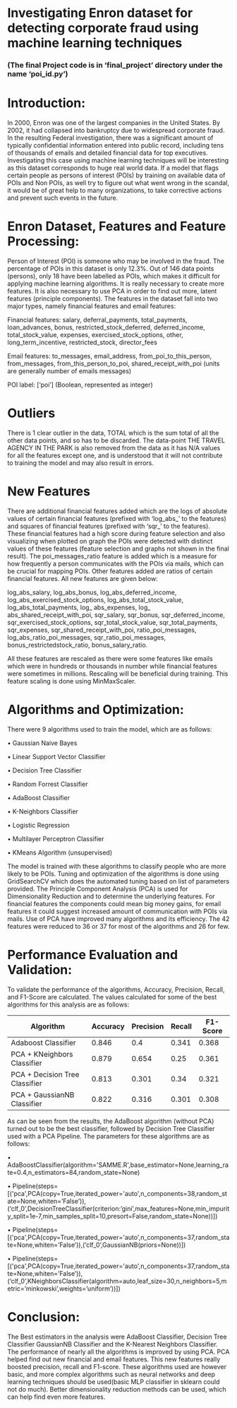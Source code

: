 # Investigating Enron dataset for detecting corporate fraud using machine learning techniques

### (The final Project code is in ‘final_project’ directory under the name ‘poi_id.py’)

# Introduction:

In 2000, Enron was one of the largest companies in the United States. By 2002, it had collapsed into bankruptcy due to widespread corporate fraud. In the resulting Federal investigation, there was a significant amount of typically confidential information entered into public record, including tens of thousands of emails and detailed financial data for top executives. Investigating this case using machine learning techniques will be interesting as this dataset corresponds to huge real world data. If a model that flags certain people as persons of interest (POIs) by training on available data of POIs and Non POIs, as well try to figure out what went wrong in the scandal, it would be of great help to many organizations, to take corrective actions and prevent such events in the future.

# Enron Dataset, Features and Feature Processing:

Person of Interest (POI) is someone who may be involved in the fraud. The percentage of POIs in this dataset is only 12.3%. Out of 146 data points (persons), only 18 have been labelled as POIs, which makes it difficult for applying machine learning algorithms. It is really necessary to create more features. It is also necessary to use PCA in order to find out more, latent features (principle components). The features in the dataset fall into two major types, namely financial features and email features:

Financial features: salary, deferral_payments, total_payments, loan_advances, bonus, restricted_stock_deferred, deferred_income, total_stock_value, expenses, exercised_stock_options, other, long_term_incentive, restricted_stock, director_fees

Email features: to_messages, email_address, from_poi_to_this_person, from_messages, from_this_person_to_poi, shared_receipt_with_poi (units are generally number of emails messages)

POI label: [‘poi’] (Boolean, represented as integer)

# Outliers

There is 1 clear outlier in the data, TOTAL which is the sum total of all the other data points, and so has to be discarded. The data-point THE TRAVEL AGENCY IN THE PARK is also removed from the data as it has N/A values for all the features except one, and is understood that it will not contribute to training the model and may also result in errors.

# New Features

There are additional financial features added which are the logs of absolute values of certain financial features (prefixed with ‘log_abs_’ to the features) and squares of financial features (prefixed with ‘sqr_’ to the features). These financial features had a high score during feature selection and also visualizing when plotted on graph the POIs were detected with distinct values of these features (feature selection and graphs not shown in the final result). The poi_messages_ratio feature is added which is a measure for how frequently a person communicates with the POIs via mails, which can be crucial for mapping POIs. Other features added are ratios of certain financial features. All new features are given below:

log_abs_salary, log_abs_bonus, log_abs_deferred_income, log_abs_exercised_stock_options, log_abs_total_stock_value, log_abs_total_payments, log_ abs_expenses, log_ abs_shared_receipt_with_poi, sqr_salary, sqr_bonus, sqr_deferred_income, sqr_exercised_stock_options, sqr_total_stock_value, sqr_total_payments, sqr_expenses, sqr_shared_receipt_with_poi, ratio_poi_messages, log_abs_ratio_poi_messages, sqr_ratio_poi_messages, bonus_restrictedstock_ratio, bonus_salary_ratio.

All these features are rescaled as there were some features like emails which were in hundreds or thousands in number while financial features were sometimes in millions. Rescaling will be beneficial during training. This feature scaling is done using MinMaxScaler.

# Algorithms and Optimization:

There were 9 algorithms used to train the model, which are as follows:

• Gaussian Naive Bayes

• Linear Support Vector Classifier

• Decision Tree Classifier

• Random Forrest Classifier

• AdaBoost Classifier

• K-Neighbors Classifier

• Logistic Regression

• Multilayer Perceptron Classifier

• KMeans Algorithm (unsupervised)

The model is trained with these algorithms to classify people who are more likely to be POIs. Tuning and optimization of the algorithms is done using GridSearchCV which does the automated tuning based on list of parameters provided. The Principle Component Analysis (PCA) is used for Dimensionality Reduction and to determine the underlying features. For financial features the components could mean big money gains, for email features it could suggest increased amount of communication with POIs via mails. Use of PCA have improved many algorithms and its efficiency. The 42 features were reduced to 36 or 37 for most of the algorithms and 26 for few.

# Performance Evaluation and Validation:

To validate the performance of the algorithms, Accuracy, Precision, Recall, and F1-Score are calculated. The values calculated for some of the best algorithms for this analysis are as follows:

| Algorithm                     | Accuracy  | Precision | Recall |  F1-Score |
| ----------------------------- | --------- |-----------|--------|-----------|
|Adaboost  Classifier           | 0.846     | 0.4       | 0.341  | 0.368     |
|PCA + KNeighbors Classifier    | 0.879     | 0.654     | 0.25   | 0.361     |
|PCA + Decision Tree Classifier | 0.813     | 0.301     | 0.34   | 0.321     |
|PCA + GaussianNB Classifier    | 0.822     | 0.316     | 0.301  | 0.308     |

As can be seen from the results, the AdaBoost algorithm (without PCA) turned out to be the best classifier, followed by Decision Tree Classifier used with a PCA Pipeline. The parameters for these algorithms are as follows:

• AdaBoostClassifier(algorithm='SAMME.R',base_estimator=None,learning_rate=0.4,n_estimators=84,random_state=None)

• Pipeline(steps=[('pca',PCA(copy=True,iterated_power='auto',n_components=38,random_state=None,whiten=’False’)),(‘clf_0’,DecisionTreeClassifier(criterion:’gini’,max_features=None,min_impurity_split=1e-7,min_samples_split=10,presort=False,random_state=None))])

• Pipeline(steps=[('pca',PCA(copy=True,iterated_power='auto',n_components=37,random_state=None,whiten=’False’)),(‘clf_0’,GaussianNB(priors=None))])

• Pipeline(steps=[('pca',PCA(copy=True,iterated_power='auto',n_components=37,random_state=None,whiten=’False’)),(‘clf_0’,KNeighborsClassifier(algorithm=auto,leaf_size=30,n_neighbors=5,metric=’minkowski’,weights=’uniform’))])

# Conclusion:

The Best estimators in the analysis were AdaBoost Classifier, Decision Tree Classifier GaussianNB Classifier and the K-Nearest Neighbors Classifier. The performance of nearly all the algorithms is improved by using PCA. PCA helped find out new financial and email features. This new features really boosted precision, recall and F1-score. These algorithms used are however basic, and more complex algorithms such as neural networks and deep learning techniques should be used(basic MLP classifier in sklearn could not do much). Better dimensionality reduction methods can be used, which can help find even more features.

